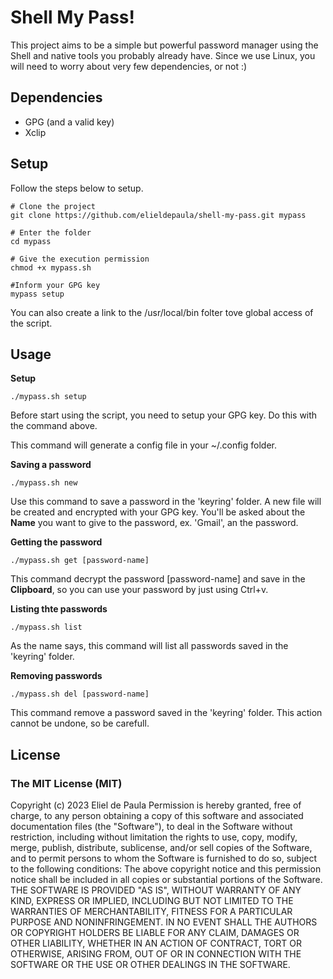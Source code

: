 # Shell My Pass!

This project aims to be a simple but powerful password manager using the Shell and native tools you probably already have. Since we use Linux, you will need to worry about very few dependencies, or not :)

## Dependencies

- GPG (and a valid key)
- Xclip

## Setup

Follow the steps below to setup.

```shell
# Clone the project
git clone https://github.com/elieldepaula/shell-my-pass.git mypass

# Enter the folder
cd mypass

# Give the execution permission
chmod +x mypass.sh

#Inform your GPG key
mypass setup 
```

You can also create a link to the /usr/local/bin folter tove global access of the script.

## Usage

**Setup**

```shell
./mypass.sh setup
```
Before start using the script, you need to setup your GPG key. Do this with the command above.

This command will generate a config file in your ~/.config folder.

**Saving a password**

```shell
./mypass.sh new 
```
Use this command to save a password in the 'keyring' folder. A new file will be created and encrypted with your GPG key.
You'll be asked about the **Name** you want to give to the password, ex. 'Gmail', an the password.

**Getting the password**

```shell
./mypass.sh get [password-name]
```
This command decrypt the password [password-name] and save in the __Clipboard__, so you can use your password by just using Ctrl+v.

**Listing thte passwords**

```shell
./mypass.sh list
```
As the name says, this command will list all passwords saved in the 'keyring' folder.

**Removing passwords**

```shell
./mypass.sh del [password-name]
```

This command remove a password saved in the 'keyring' folder. This action cannot be undone, so be carefull.

## License

### The MIT License (MIT)

Copyright (c) 2023 Eliel de Paula Permission is hereby granted, free of charge, to any person obtaining a copy of this software and associated documentation files (the "Software"), to deal in the Software without restriction, including without limitation the rights to use, copy, modify, merge, publish, distribute, sublicense, and/or sell copies of the Software, and to permit persons to whom the Software is furnished to do so, subject to the following conditions: The above copyright notice and this permission notice shall be included in all copies or substantial portions of the Software. THE SOFTWARE IS PROVIDED "AS IS", WITHOUT WARRANTY OF ANY KIND, EXPRESS OR IMPLIED, INCLUDING BUT NOT LIMITED TO THE WARRANTIES OF MERCHANTABILITY, FITNESS FOR A PARTICULAR PURPOSE AND NONINFRINGEMENT. IN NO EVENT SHALL THE AUTHORS OR COPYRIGHT HOLDERS BE LIABLE FOR ANY CLAIM, DAMAGES OR OTHER LIABILITY, WHETHER IN AN ACTION OF CONTRACT, TORT OR OTHERWISE, ARISING FROM, OUT OF OR IN CONNECTION WITH THE SOFTWARE OR THE USE OR OTHER DEALINGS IN THE SOFTWARE.

